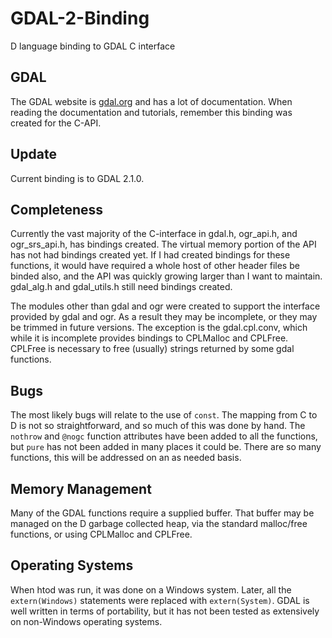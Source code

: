 # GDAL-2-Binding
D language binding to GDAL C interface

## GDAL
The GDAL website is [gdal.org](gdal.org) and has a lot of documentation. When reading the
documentation and tutorials, remember this binding was created for the C-API.

## Update
Current binding is to GDAL 2.1.0.

## Completeness
Currently the vast majority of the C-interface in gdal.h, ogr_api.h, and ogr_srs_api.h, has bindings created. 
The virtual memory portion of the API has not had bindings created yet. If I had created bindings for these 
functions, it would have required a whole host of other header files be binded also, and the API was quickly
growing larger than I want to maintain. gdal_alg.h and gdal_utils.h still need bindings created.

The modules other than gdal and ogr were created to support the interface provided by gdal and ogr. 
As a result they may be incomplete, or they may be trimmed in  future versions. The exception is
the gdal.cpl.conv, which while it is incomplete provides bindings to CPLMalloc and CPLFree.
CPLFree is necessary to free (usually) strings returned by some gdal functions.

## Bugs
The most likely bugs will relate to the use of `const`. The mapping from C to D is not so straightforward, 
and so much of this was done by hand. The `nothrow` and `@nogc` function attributes have been added to all the 
functions, but `pure` has not been added in many places it could be. There are so many functions, this will be
addressed on an as needed basis.

## Memory Management
Many of the GDAL functions require a supplied buffer. That buffer may be managed on the D
garbage collected heap, via the standard malloc/free functions, or using CPLMalloc and CPLFree.

## Operating Systems
When htod was run, it was done on a Windows system. Later, all the `extern(Windows)` statements were 
replaced with `extern(System)`. GDAL is well written in terms of portability, but it has not been tested
as extensively on non-Windows operating systems.
 